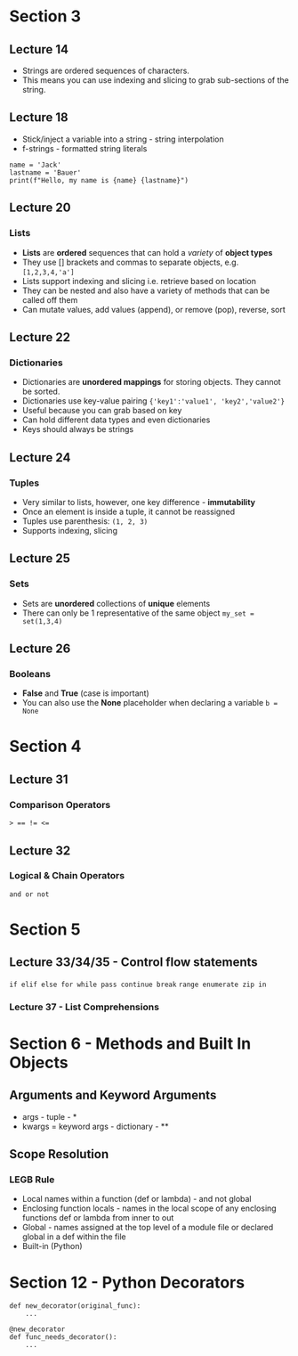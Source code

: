 # Section 3

## Lecture 14

- Strings are ordered sequences of characters.
- This means you can use indexing and slicing to grab sub-sections of the string.

## Lecture 18
- Stick/inject a variable into a string - string interpolation
- f-strings - formatted string literals 

```
name = 'Jack'
lastname = 'Bauer'
print(f"Hello, my name is {name} {lastname}")
```

## Lecture 20

### Lists
- **Lists** are **ordered** sequences that can hold a *variety* of **object types**
- They use [] brackets and commas to separate objects, e.g. `[1,2,3,4,'a']`
- Lists support indexing and slicing i.e. retrieve based on location
- They can be nested and also have a variety of methods that can be called off them
- Can mutate values, add values (append), or remove (pop), reverse, sort

## Lecture 22

### Dictionaries
- Dictionaries are **unordered mappings** for storing objects. They cannot be sorted.
- Dictionaries use key-value pairing `{'key1':'value1', 'key2','value2'}`
- Useful because you can grab based on key
- Can hold different data types and even dictionaries
- Keys should always be strings

## Lecture 24

### Tuples
- Very similar to lists, however, one key difference - **immutability**
- Once an element is inside a tuple, it cannot be reassigned
- Tuples use parenthesis: `(1, 2, 3)`
- Supports indexing, slicing

## Lecture 25

### Sets
- Sets are **unordered** collections of **unique** elements
- There can only be 1 representative of the same object `my_set = set(1,3,4)`

## Lecture 26

### Booleans
- **False** and **True** (case is important)
- You can also use the **None** placeholder when declaring a variable `b = None`

# Section 4

## Lecture 31

### Comparison Operators
`> == != <=`

## Lecture 32

### Logical & Chain Operators

`and or not`

# Section 5

## Lecture 33/34/35 - Control flow statements

`if elif else for while pass continue break`
`range enumerate zip in`

### Lecture 37 - List Comprehensions

# Section 6 - Methods and Built In Objects

## Arguments and Keyword Arguments

- args - tuple  - *
- kwargs = keyword args - dictionary - **

## Scope Resolution

### LEGB Rule
- Local names within a function (def or lambda) - and not global
- Enclosing function locals - names in the local scope of any enclosing functions def or lambda from inner to out
- Global - names assigned at the top level of a module file or declared global in a def within the file
- Built-in (Python)

# Section 12 - Python Decorators

```
def new_decorator(original_func):
    ...

@new_decorator
def func_needs_decorator():
    ...
```